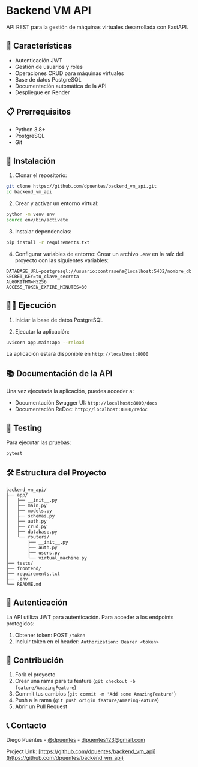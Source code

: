 # Backend VM API

API REST para la gestión de máquinas virtuales desarrollada con FastAPI.

## 🚀 Características

- Autenticación JWT
- Gestión de usuarios y roles
- Operaciones CRUD para máquinas virtuales
- Base de datos PostgreSQL
- Documentación automática de la API
- Despliegue en Render

## 📋 Prerrequisitos

- Python 3.8+
- PostgreSQL
- Git

## 🔧 Instalación

1. Clonar el repositorio:
```bash
git clone https://github.com/dpuentes/backend_vm_api.git
cd backend_vm_api
```

2. Crear y activar un entorno virtual:
```bash
python -m venv env
source env/bin/activate
```

3. Instalar dependencias:
```bash
pip install -r requirements.txt
```

4. Configurar variables de entorno:
Crear un archivo `.env` en la raíz del proyecto con las siguientes variables:
```env
DATABASE_URL=postgresql://usuario:contraseña@localhost:5432/nombre_db
SECRET_KEY=tu_clave_secreta
ALGORITHM=HS256
ACCESS_TOKEN_EXPIRE_MINUTES=30
```

## 🏃‍♂️ Ejecución

1. Iniciar la base de datos PostgreSQL

2. Ejecutar la aplicación:
```bash
uvicorn app.main:app --reload
```

La aplicación estará disponible en `http://localhost:8000`

## 📚 Documentación de la API

Una vez ejecutada la aplicación, puedes acceder a:
- Documentación Swagger UI: `http://localhost:8000/docs`
- Documentación ReDoc: `http://localhost:8000/redoc`

## 🧪 Testing

Para ejecutar las pruebas:
```bash
pytest
```

## 🛠 Estructura del Proyecto

```
backend_vm_api/
├── app/
│   ├── __init__.py
│   ├── main.py
│   ├── models.py
│   ├── schemas.py
│   ├── auth.py
│   ├── crud.py
│   ├── database.py
│   └── routers/
│       ├── __init__.py
│       ├── auth.py
│       ├── users.py
│       └── virtual_machine.py
├── tests/
├── frontend/
├── requirements.txt
├── .env
└── README.md
```

## 🔐 Autenticación

La API utiliza JWT para autenticación. Para acceder a los endpoints protegidos:
1. Obtener token: POST `/token`
2. Incluir token en el header: `Authorization: Bearer <token>`

## 🤝 Contribución

1. Fork el proyecto
2. Crear una rama para tu feature (`git checkout -b feature/AmazingFeature`)
3. Commit tus cambios (`git commit -m 'Add some AmazingFeature'`)
4. Push a la rama (`git push origin feature/AmazingFeature`)
5. Abrir un Pull Request


## 📞 Contacto

Diego Puentes - [@dpuentes](https://github.com/dpuentes) - dipuentes123@gmail.com

Project Link: [https://github.com/dpuentes/backend_vm_api](https://github.com/dpuentes/backend_vm_api)